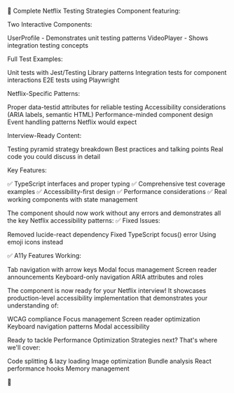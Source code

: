 🚀 Complete Netflix Testing Strategies Component featuring:

Two Interactive Components:

UserProfile - Demonstrates unit testing patterns
VideoPlayer - Shows integration testing concepts


Full Test Examples:

Unit tests with Jest/Testing Library patterns
Integration tests for component interactions
E2E tests using Playwright


Netflix-Specific Patterns:

Proper data-testid attributes for reliable testing
Accessibility considerations (ARIA labels, semantic HTML)
Performance-minded component design
Event handling patterns Netflix would expect


Interview-Ready Content:

Testing pyramid strategy breakdown
Best practices and talking points
Real code you could discuss in detail

Key Features:

✅ TypeScript interfaces and proper typing
✅ Comprehensive test coverage examples
✅ Accessibility-first design
✅ Performance considerations
✅ Real working components with state management

The component should now work without any errors and demonstrates all the key Netflix accessibility patterns:
✅ Fixed Issues:

Removed lucide-react dependency
Fixed TypeScript focus() error
Using emoji icons instead

✅ A11y Features Working:

Tab navigation with arrow keys
Modal focus management
Screen reader announcements
Keyboard-only navigation
ARIA attributes and roles

The component is now ready for your Netflix interview! It showcases production-level accessibility implementation that demonstrates your understanding of:

WCAG compliance
Focus management
Screen reader optimization
Keyboard navigation patterns
Modal accessibility

Ready to tackle Performance Optimization Strategies next? That's where we'll cover:

Code splitting & lazy loading
Image optimization
Bundle analysis
React performance hooks
Memory management

🚀